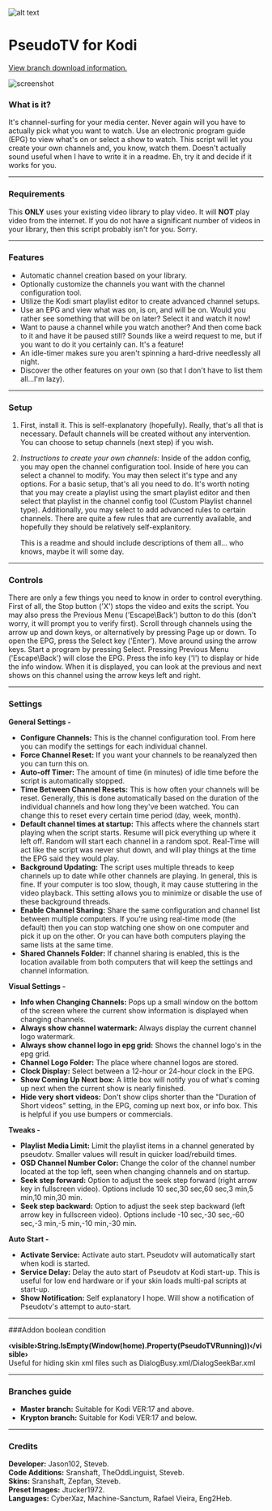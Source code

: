 ![alt text](https://github.com/Steveb1968/script.pseudotv/blob/master/resources/images/Default.png?raw=true "PseudoTV Logo")

PseudoTV for Kodi
======

[View branch download information.](#branches-guide)


![screenshot](https://github.com/Steveb1968/script.pseudotv/blob/master/resources/screenshots/screenshot-01.png?raw=true)

### What is it?
It's channel-surfing for your media center. Never again will you have to actually pick what you want to watch. Use an electronic program guide (EPG) to view what's on or select a show to watch. This script will let you create your own channels and, you know, watch them. Doesn't actually sound useful when I have to write it in a readme. Eh, try it and decide if it works for you.

---
### Requirements
This **ONLY** uses your existing video library to play video. It will **NOT** play video from the internet. If you do not have a significant number of videos in your library, then this script probably isn't for you. Sorry.

---
### Features

* Automatic channel creation based on your library.
* Optionally customize the channels you want with the channel configuration tool.
* Utilize the Kodi smart playlist editor to create advanced channel setups.
* Use an EPG and view what was on, is on, and will be on. Would you rather see something that will be on later? Select it and watch it now!
* Want to pause a channel while you watch another? And then come back to it and have it be paused still? Sounds like a weird request to me, but if you want to do it you certainly can. It's a feature!
* An idle-timer makes sure you aren't spinning a hard-drive needlessly all night.
* Discover the other features on your own (so that I don't have to list them all...I'm lazy).

---
### Setup
1. First, install it.  This is self-explanatory (hopefully).  Really, that's all that is necessary.  Default channels will be created without any intervention.  You can choose to setup channels (next step) if you wish.
2. _Instructions to create your own channels:_ Inside of the addon config, you may open the channel configuration tool. Inside of here you can select a channel to modify. You may then select it's type and any options. For a basic setup, that's all you need to do. It's worth noting that you may create a playlist using the smart playlist editor and then select that playlist in the channel config tool (Custom Playlist channel type). Additionally, you may select to add advanced rules to certain channels. There are quite a few rules that are currently available, and hopefully they should be relatively self-explanitory.

	This is a readme and should include descriptions of them all... who knows, maybe it will some day.

---
### Controls
There are only a few things you need to know in order to control everything. First of all, the Stop button ('X') stops the video and exits the script. You may also press the Previous Menu ('Escape\Back') button to do this (don't worry, it will prompt you to verify first). Scroll through channels using the arrow up and down keys, or alternatively by pressing Page up or down. To open the EPG, press the Select key ('Enter'). Move around using the arrow keys. Start a program by pressing Select. Pressing Previous Menu ('Escape\Back') will close the EPG. Press the info key ('I') to display or hide the info window.  When it is displayed, you can look at the previous and next shows on this channel using the arrow keys left and right.

---
### Settings

**General Settings -**

* **Configure Channels:** This is the channel configuration tool.  From here you can modify the settings for each individual channel.    
* **Force Channel Reset:** If you want your channels to be reanalyzed then you can turn this on.
* **Auto-off Timer:** The amount of time (in minutes) of idle time before the script is automatically stopped.
* **Time Between Channel Resets:** This is how often your channels will be reset. Generally, this is done automatically based on the duration of the individual channels and how long they've been watched. You can change this to reset every certain time period (day, week, month).
* **Default channel times at startup:** This affects where the channels start playing when the script starts.  Resume will pick everything up where it left off. Random will start each channel in a random spot. Real-Time will act like the script was never shut down, and will play things at the time the EPG said they would play.
* **Background Updating:** The script uses multiple threads to keep channels up to date while other channels are playing. In general, this is fine. If your computer is too slow, though, it may cause stuttering in the video playback. This setting allows you to minimize or disable the use of these background threads.
* **Enable Channel Sharing:** Share the same configuration and channel list between multiple computers. If you're using real-time mode (the default) then you can stop watching one show on one computer and pick it up on the other. Or you can have both computers playing the same lists at the same time.
* **Shared Channels Folder:** If channel sharing is enabled, this is the location available from both computers that will keep the settings and channel information.


**Visual Settings -**

* **Info when Changing Channels:** Pops up a small window on the bottom of the screen where the current show information is displayed when changing channels.
* **Always show channel watermark:** Always display the current channel logo watermark.    
* **Always show channel logo in epg grid:** Shows the channel logo's in the epg grid.
* **Channel Logo Folder:** The place where channel logos are stored.
* **Clock Display:** Select between a 12-hour or 24-hour clock in the EPG.
* **Show Coming Up Next box:** A little box will notify you of what's coming up next when the current show is nearly finished.
* **Hide very short videos:** Don't show clips shorter than the "Duration of Short videos" setting, in the EPG, coming up next box, or info box. This is helpful if you use bumpers or commercials.


**Tweaks -**

* **Playlist Media Limit:** Limit the playlist items in a channel generated by pseudotv. Smaller values will result in quicker load/rebuild times.
* **OSD Channel Number Color:** Change the color of the channel number located at the top left, seen when changing channels and on startup.
* **Seek step forward:** Option to adjust the seek step forward (right arrow key in fullscreen video). Options include 10 sec,30 sec,60 sec,3 min,5 min,10 min,30 min.
* **Seek step backward:** Option to adjust the seek step backward (left arrow key in fullscreen video). Options include -10 sec,-30 sec,-60 sec,-3 min,-5 min,-10 min,-30 min.


**Auto Start -**

* **Activate Service:** Activate auto start. Pseudotv will automatically start when kodi is started.
* **Service Delay:** Delay the auto start of Pseudotv at Kodi start-up. This is useful for low end hardware or if your skin loads multi-pal scripts at start-up.
* **Show Notification:** Self explanatory I hope. Will show a notification of Pseudotv's attempt to auto-start.

---
###Addon boolean condition

**&lsaquo;visible&rsaquo;String.IsEmpty(Window(home).Property(PseudoTVRunning))&lsaquo;/visible&rsaquo;**  
Useful for hiding skin xml files such as DialogBusy.xml/DialogSeekBar.xml  

---
### Branches guide

* **Master branch:** Suitable for Kodi VER:17 and above.
* **Krypton branch:** Suitable for Kodi VER:17 and below.

---
### Credits

**Developer:** Jason102, Steveb.<br>
**Code Additions:** Sranshaft, TheOddLinguist, Steveb.<br>
**Skins:** Sranshaft, Zepfan, Steveb.<br>
**Preset Images:** Jtucker1972.<br>
**Languages:** CyberXaz, Machine-Sanctum, Rafael Vieira, Eng2Heb.